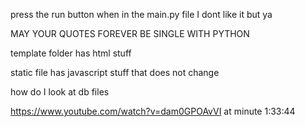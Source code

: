 press the run button when in the main.py file 
I dont like it but ya 

MAY YOUR QUOTES FOREVER BE SINGLE WITH PYTHON

template folder has html stuff

static file has javascript stuff that does not change 

how do I look at db files

https://www.youtube.com/watch?v=dam0GPOAvVI
at minute 1:33:44